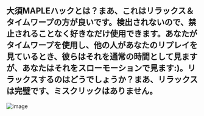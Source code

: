 ## 大須MAPLEハックとは？まあ、これはリラックス＆タイムワープの方が良いです。検出されないので、禁止されることなく好きなだけ使用できます。あなたがタイムワープを使用し、他の人があなたのリプレイを見ているとき、彼らはそれを通常の時間として見ますが、あなたはそれをスローモーションで見ます:)。リラックスするのはどうでしょうか？まあ、リラックスは完璧です、ミスクリックはありません。

![image](https://github.com/hlluwan/osu-maple/assets/170271619/c8a4f3f1-4d1c-4ad7-8984-7420d9bc5eac)
